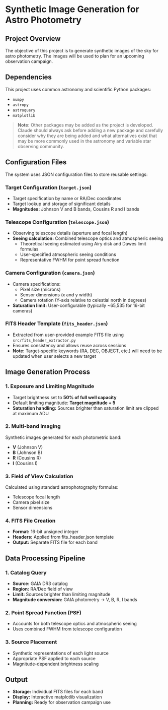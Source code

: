 # Synthetic Image Generation for Astro Photometry

## Project Overview

The objective of this project is to generate synthetic images of the sky for astro photometry. The images will be used to plan for an upcoming observation campaign.

## Dependencies

This project uses common astronomy and scientific Python packages:

- `numpy`
- `astropy`
- `astroquery`
- `matplotlib`

> **Note:** Other packages may be added as the project is developed. Claude should always ask before adding a new package and carefully consider why they are being added and what alternatives exist that may be more commonly used in the astronomy and variable star observing community.

## Configuration Files

The system uses JSON configuration files to store reusable settings:

### Target Configuration (`target.json`)
- Target specification by name or RA/Dec coordinates
- Target lookup and storage of significant details
- **Magnitudes:** Johnson V and B bands, Cousins R and I bands

### Telescope Configuration (`telescope.json`)
- Observing telescope details (aperture and focal length)
- **Seeing calculation:** Combined telescope optics and atmospheric seeing
  - Theoretical seeing estimated using Airy disk and Dawes limit formulas
  - User-specified atmospheric seeing conditions
  - Representative FWHM for point spread function

### Camera Configuration (`camera.json`)
- Camera specifications:
  - Pixel size (microns)
  - Sensor dimensions (x and y width)
  - Camera rotation (Y-axis relative to celestial north in degrees)
- **Saturation limit:** User-configurable (typically ~65,535 for 16-bit cameras)

### FITS Header Template (`fits_header.json`)
- Extracted from user-provided example FITS file using `src/fits_header_extractor.py`
- Ensures consistency and allows reuse across sessions
- **Note:** Target-specific keywords (RA, DEC, OBJECT, etc.) will need to be updated when user selects a new target

## Image Generation Process

### 1. Exposure and Limiting Magnitude
- Target brightness set to **50% of full well capacity**
- Default limiting magnitude: **Target magnitude + 5**
- **Saturation handling:** Sources brighter than saturation limit are clipped at maximum ADU

### 2. Multi-band Imaging
Synthetic images generated for each photometric band:
- **V** (Johnson V)
- **B** (Johnson B) 
- **R** (Cousins R)
- **I** (Cousins I)

### 3. Field of View Calculation
Calculated using standard astrophotography formulas:
- Telescope focal length
- Camera pixel size
- Sensor dimensions

### 4. FITS File Creation
- **Format:** 16-bit unsigned integer
- **Headers:** Applied from fits_header.json template
- **Output:** Separate FITS file for each band

## Data Processing Pipeline

### 1. Catalog Query
- **Source:** GAIA DR3 catalog
- **Region:** RA/Dec field of view
- **Limit:** Sources brighter than limiting magnitude
- **Magnitude conversion:** GAIA photometry → V, B, R, I bands

### 2. Point Spread Function (PSF)
- Accounts for both telescope optics and atmospheric seeing
- Uses combined FWHM from telescope configuration

### 3. Source Placement
- Synthetic representations of each light source
- Appropriate PSF applied to each source
- Magnitude-dependent brightness scaling

## Output

- **Storage:** Individual FITS files for each band
- **Display:** Interactive matplotlib visualization
- **Planning:** Ready for observation campaign use
